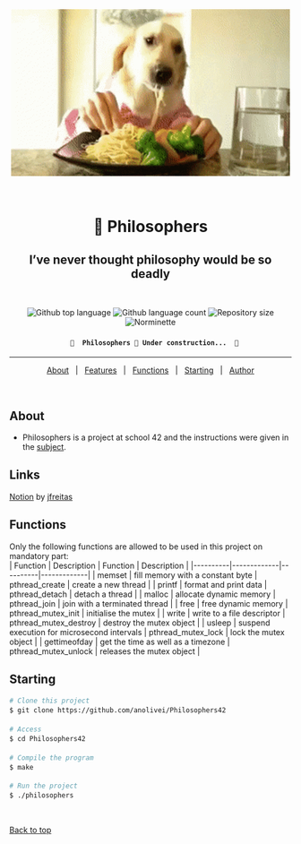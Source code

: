 <div align="center" id="top"> 
  <img src="./.github/app.gif" alt="Gh_philosophers" />

  &#xa0;

</div>

<h1 align="center"> 🍝 Philosophers </h1>

<h2 align="center">I’ve never thought philosophy would be so deadly </h2>
<br>
<p align="center">

  <img alt="Github top language" src="https://img.shields.io/github/languages/top/anolivei/Philosophers42?color=3de069">

  <img alt="Github language count" src="https://img.shields.io/github/languages/count/anolivei/Philosophers42?color=3de069">

  <img alt="Repository size" src="https://img.shields.io/github/repo-size/anolivei/Philosophers42?color=3de069">

  <img alt="Norminette" src="https://github.com/anolivei/Philosophers42/actions/workflows/norminette.yml/badge.svg?event=push">

</p>

<h4 align="center">

	  🚧  Philosophers 🍝 Under construction...  🚧

</h4> 

<hr>

<p align="center">
  <a href="#about">About</a> &#xa0; | &#xa0; 
  <a href="#lenks">Features</a> &#xa0; | &#xa0;
  <a href="#functions">Functions</a> &#xa0; | &#xa0;
  <a href="#starting">Starting</a> &#xa0; | &#xa0;
  <a href="https://github.com/anolivei" target="_blank">Author</a>
</p>

<br>

## About ##

-  Philosophers is a project at school 42 and the instructions were given in the [subject](https://github.com/anolivei/Philosophers42/blob/main/subject.pdf).


## Links ##
[Notion](https://www.notion.so/Philosophers-2b872948598e4f0cba91c66d8b5ba821) by [jfreitas](https://github.com/joycemacksuele)

## Functions ##

Only the following functions are allowed to be used in this project on mandatory part:<br>
| Function | Description | Function | Description |
|----------|-------------|----------|-------------|
| memset | fill memory with a constant byte | pthread_create | create a new thread |
| printf | format and print data | pthread_detach | detach a thread |
| malloc | allocate dynamic memory | pthread_join | join with a terminated thread |
| free | free dynamic memory | pthread_mutex_init | initialise the mutex |
| write | write to a file descriptor | pthread_mutex_destroy | destroy the mutex object |
| usleep | suspend execution for microsecond intervals | pthread_mutex_lock | lock the mutex object |
| gettimeofday |  get the time as well as a timezone | pthread_mutex_unlock | releases the mutex object |

## Starting ##

```bash
# Clone this project
$ git clone https://github.com/anolivei/Philosophers42

# Access
$ cd Philosophers42

# Compile the program
$ make

# Run the project
$ ./philosophers

```

&#xa0;

<a href="#top">Back to top</a>
